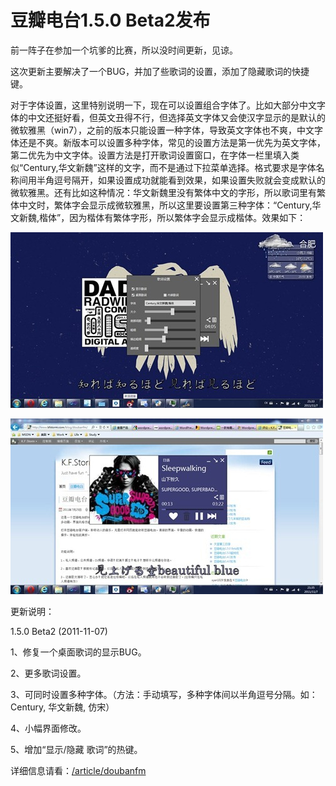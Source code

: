 # 豆瓣电台1.5.0 Beta2发布

前一阵子在参加一个坑爹的比赛，所以没时间更新，见谅。

这次更新主要解决了一个BUG，并加了些歌词的设置，添加了隐藏歌词的快捷键。

对于字体设置，这里特别说明一下，现在可以设置组合字体了。比如大部分中文字体的中文还挺好看，但英文丑得不行，但选择英文字体又会使汉字显示的是默认的微软雅黑（win7），之前的版本只能设置一种字体，导致英文字体也不爽，中文字体还是不爽。新版本可以设置多种字体，常见的设置方法是第一优先为英文字体，第二优先为中文字体。设置方法是打开歌词设置窗口，在字体一栏里填入类似“Century,华文新魏”这样的文字，而不是通过下拉菜单选择。格式要求是字体名称间用半角逗号隔开，如果设置成功就能看到效果，如果设置失败就会变成默认的微软雅黑。还有比如这种情况：华文新魏里没有繁体中文的字形，所以歌词里有繁体中文时，繁体字会显示成微软雅黑，所以这里要设置第三种字体：“Century,华文新魏,楷体”，因为楷体有繁体字形，所以繁体字会显示成楷体。效果如下：

[<img style="background-image: none; border-bottom: 0px; border-left: 0px; padding-left: 0px; padding-right: 0px; display: inline; border-top: 0px; border-right: 0px; padding-top: 0px" title="image" border="0" alt="image" src="/attachment/up/blog/images/1.5.0-Beta2_11F52/image_thumb.jpg" width="500" height="281" />](/attachment/up/blog/images/1.5.0-Beta2_11F52/image.jpg)

[<img style="background-image: none; border-bottom: 0px; border-left: 0px; padding-left: 0px; padding-right: 0px; display: inline; border-top: 0px; border-right: 0px; padding-top: 0px" title="image1" border="0" alt="image1" src="/attachment/up/blog/images/1.5.0-Beta2_11F52/image1_thumb.jpg" width="500" height="281" />](/attachment/up/blog/images/1.5.0-Beta2_11F52/image1.jpg)

更新说明：

1.5.0 Beta2 (2011-11-07)

1、修复一个桌面歌词的显示BUG。

2、更多歌词设置。

3、可同时设置多种字体。（方法：手动填写，多种字体间以半角逗号分隔。如：Century, 华文新魏, 仿宋）

4、小幅界面修改。

5、增加“显示/隐藏 歌词”的热键。

详细信息请看：[/article/doubanfm](/article/doubanfm)
